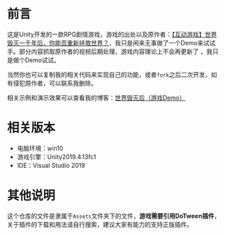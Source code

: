 # 前言

这是Unity开发的一款RPG剧情游戏，游戏的出处以及原作者：[【互动游戏】世界毁灭一千年后，你能否重新拯救世界？](https://www.bilibili.com/video/BV1Lu41117qM?spm_id_from=pageDriver)，我只是闲来无事做了一个Demo来试试手。部分内容抓取原作者的视频后期处理，游戏内容理论上不会再更新了 ，我只是做个Demo试试。

当然你也可以复制我的相关代码来实现自己的功能，或者`fork`之后二次开发，如有侵犯原作者，可以联系我删除。

相关示例和演示效果可以查看我的博客：[世界毁灭后（游戏Demo）](https://helloseraphine.top/index.php/archives/450.html)

# 相关版本

* 电脑环境：win10
* 游戏引擎：Unity2019.4.13fc1
* IDE：Visual Studio 2019

# 其他说明
这个仓库的文件是隶属于`Assets`文件夹下的文件，**游戏需要引用DoTween插件**，关于插件的下载和用法请自行搜索，建议大家有能力的支持正版插件。
